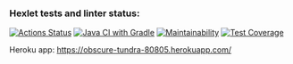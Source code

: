 ### Hexlet tests and linter status:
[![Actions Status](https://github.com/dimensi/java-project-lvl4/workflows/hexlet-check/badge.svg)](https://github.com/dimensi/java-project-lvl4/actions)
[![Java CI with Gradle](https://github.com/dimensi/java-project-lvl4/actions/workflows/java.yml/badge.svg)](https://github.com/dimensi/java-project-lvl4/actions/workflows/java.yml)
[![Maintainability](https://api.codeclimate.com/v1/badges/33fb1c4ef7ce6dc38849/maintainability)](https://codeclimate.com/github/dimensi/java-project-lvl4/maintainability)
[![Test Coverage](https://api.codeclimate.com/v1/badges/33fb1c4ef7ce6dc38849/test_coverage)](https://codeclimate.com/github/dimensi/java-project-lvl4/test_coverage)

Heroku app: https://obscure-tundra-80805.herokuapp.com/
